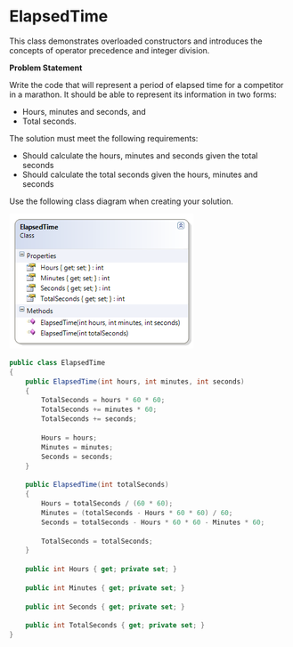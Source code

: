 ---
---
# ElapsedTime

This class demonstrates overloaded constructors and introduces the concepts of operator precedence and integer division.

**Problem Statement**

Write the code that will represent a period of elapsed time for a competitor in a marathon. It should be able to represent its information in two forms:

* Hours, minutes and seconds, and
* Total seconds. 

The solution must meet the following requirements:

* Should calculate the hours, minutes and seconds given the total seconds
* Should calculate the total seconds given the hours, minutes and seconds

Use the following class diagram when creating your solution.

![ElapsedTime Class Diagram](E-ElapsedTime.png)

```csharp
public class ElapsedTime
{
    public ElapsedTime(int hours, int minutes, int seconds)
    {
        TotalSeconds = hours * 60 * 60;
        TotalSeconds += minutes * 60;
        TotalSeconds += seconds;

        Hours = hours;
        Minutes = minutes;
        Seconds = seconds;
    }

    public ElapsedTime(int totalSeconds)
    {
        Hours = totalSeconds / (60 * 60);
        Minutes = (totalSeconds - Hours * 60 * 60) / 60;
        Seconds = totalSeconds - Hours * 60 * 60 - Minutes * 60;

        TotalSeconds = totalSeconds;
    }

    public int Hours { get; private set; }

    public int Minutes { get; private set; }

    public int Seconds { get; private set; }

    public int TotalSeconds { get; private set; }
}
```
